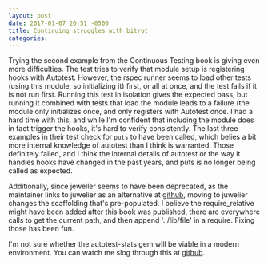 ```yaml
---
layout: post
date: 2017-01-07 20:51 -0500
title: Continuing struggles with bitrot
categories: 
---
```


Trying the second example from the Continuous Testing book is giving even more difficulties. The test tries to verify that module setup is registering hooks with Autotest. However, the rspec runner seems to load other tests (using this module, so initializing it) first, or all at once, and the test fails if it is not run first. Running this test in isolation gives the expected pass, but running it combined with tests that load the module leads to a failure (the module only initializes once, and only registers with Autotest once. I had a hard time with this, and while I'm confident that including the module does in fact trigger the hooks, it's hard to verify consistently. The last three examples in their test check for ```puts``` to have been called, which belies a bit more internal knowledge of autotest than I think is warranted. Those definitely failed, and I think the internal details of autotest or the way it handles hooks have changed in the past years, and puts is no longer being called as expected. 

Additionally, since jeweller seems to have been deprecated, as the maintainer links to juwelier as an alternative at [github](https://github.com/technicalpickles/jeweler), moving to juwelier changes the scaffolding that's pre-populated. I believe the require_relative might have been added after this book was published, there are everywhere calls to get the current path, and then append '../lib/file' in a require. Fixing those has been fun.

I'm not sure whether the autotest-stats gem will be viable in a modern environment. You can watch me slog through this at [github](https://github.com/djuber/autotest-stats).

